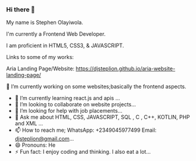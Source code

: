 ### Hi there 👋

My name is  Stephen Olayiwola.

I'm currently  a Frontend Web Developer.

I am proficient in HTML5, CSS3, & JAVASCRIPT.



Links to some of my works:

Aria Landing Page/Website: https://djsteplion.github.io/aria-website-landing-page/


<!--
**Djsteplion/Djsteplion** is a ✨ _special_ ✨ repository because its `README.md` (this file) appears on your GitHub profile.

Here are some ideas to get you started:

- 🔭 I’m currently working on ...
- 🌱 I’m currently learning ...
- 👯 I’m looking to collaborate on ...
- 🤔 I’m looking for help with ...
- 💬 Ask me about ...
- 📫 How to reach me: ...
- 😄 Pronouns: ...
- ⚡ Fun fact: ...
-->

🔭 I’m currently working on some websites;basically the frontend aspects.
- 🌱 I’m currently learning react.js and  apis ...
- 👯 I’m looking to collaborate on website projects...
- 🤔 I’m looking for help with job placements...
- 💬 Ask me about  HTML, CSS, JAVASCRIPT, SQL , C , C++, KOTLIN, PHP and XML ...
- 📫 How to reach me; WhatsApp: +2349045977499   Email: djsteplion@gmail.com...
- 😄 Pronouns: He
- ⚡ Fun fact: I enjoy coding and thinking. I also eat a lot...
